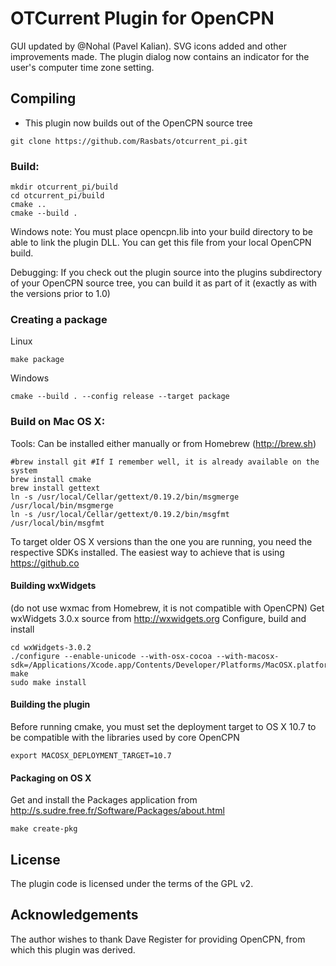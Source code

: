 
OTCurrent Plugin for OpenCPN
============================

GUI updated by @Nohal (Pavel Kalian). SVG icons added and other improvements made.
The plugin dialog now contains an indicator for the user's computer time zone setting. 

Compiling
---------
* This plugin now builds out of the OpenCPN source tree
```
git clone https://github.com/Rasbats/otcurrent_pi.git
```

### Build:
```
mkdir otcurrent_pi/build
cd otcurrent_pi/build
cmake ..
cmake --build .
```
Windows note: You must place opencpn.lib into your build directory to be able to link the plugin DLL. You can get this file from your local OpenCPN build.

Debugging:
If you check out the plugin source into the plugins subdirectory of your OpenCPN source tree, you can build it as part of it (exactly as with the versions prior to 1.0)

### Creating a package
Linux
```
make package
```

Windows
```
cmake --build . --config release --target package
```

### Build on Mac OS X:
Tools: Can be installed either manually or from Homebrew (http://brew.sh)
```
#brew install git #If I remember well, it is already available on the system
brew install cmake
brew install gettext
ln -s /usr/local/Cellar/gettext/0.19.2/bin/msgmerge /usr/local/bin/msgmerge
ln -s /usr/local/Cellar/gettext/0.19.2/bin/msgfmt /usr/local/bin/msgfmt
```

To target older OS X versions than the one you are running, you need the respective SDKs installed. The easiest way to achieve that is using https://github.co

#### Building wxWidgets
(do not use wxmac from Homebrew, it is not compatible with OpenCPN)
Get wxWidgets 3.0.x source from http://wxwidgets.org
Configure, build and install
```
cd wxWidgets-3.0.2
./configure --enable-unicode --with-osx-cocoa --with-macosx-sdk=/Applications/Xcode.app/Contents/Developer/Platforms/MacOSX.platform/Developer/SDKs/MacOSX10.7
make
sudo make install
```

#### Building the plugin
Before running cmake, you must set the deployment target to OS X 10.7 to be compatible with the libraries used by core OpenCPN
```
export MACOSX_DEPLOYMENT_TARGET=10.7
```

#### Packaging on OS X
Get and install the Packages application from http://s.sudre.free.fr/Software/Packages/about.html
```
make create-pkg
```

License
-------
The plugin code is licensed under the terms of the GPL v2.

Acknowledgements
----------------
The author wishes to thank Dave Register for providing OpenCPN, from which this plugin was derived.
